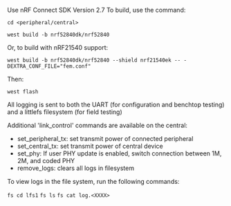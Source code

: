 Use nRF Connect SDK Version 2.7
To build, use the command: 

```cd <peripheral/central>```

```west build -b nrf52840dk/nrf52840```

Or, to build with nRF21540 support:

```west build -b nrf52840dk/nrf52840 --shield nrf21540ek -- -DEXTRA_CONF_FILE="fem.conf"```

Then:

```west flash```

All logging is sent to both the UART (for configuration and benchtop testing) and a littlefs filesystem (for field testing)

Additional 'link_control' commands are available on the central:

- set_peripheral_tx: set transmit power of connected peripheral
- set_central_tx: set transmit power of central device
- set_phy: If user PHY update is enabled, switch connection between 1M, 2M, and coded PHY
- remove_logs: clears all logs in filesystem

To view logs in the file system, run the following commands:

```fs cd lfs1```
```fs ls```
```fs cat log.<XXXX>```

